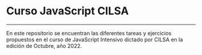 # Curso JavaScript CILSA  

***  

En este repositorio se encuentran las diferentes tareas y ejercicios propuestos en el curso de JavaScript Intensivo dictado por CILSA en la edición de Octubre, año 2022.
